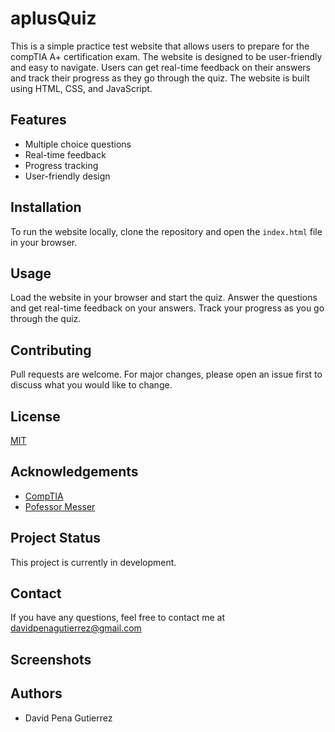 # aplusQuiz

This is a simple practice test website that allows users to prepare for the compTIA A+ certification exam. The website is designed to be user-friendly and easy to navigate.
Users can get real-time feedback on their answers and track their progress as they go through the quiz. The website is built using HTML, CSS, and JavaScript.

## Features

- Multiple choice questions
- Real-time feedback
- Progress tracking
- User-friendly design

## Installation

To run the website locally, clone the repository and open the `index.html` file in your browser.

## Usage

Load the website in your browser and start the quiz. Answer the questions and get real-time feedback on your answers. Track your progress as you go through the quiz.

## Contributing

Pull requests are welcome. For major changes, please open an issue first to discuss what you would like to change.

## License

[MIT](https://choosealicense.com/licenses/mit/)

## Acknowledgements

- [CompTIA](https://www.comptia.org/)
- [Pofessor Messer](https://www.professormesser.com/)

## Project Status

This project is currently in development.

## Contact

If you have any questions, feel free to contact me at [davidpenagutierrez@gmail.com](mailto:davidpenagutierrez@gmail.com)

## Screenshots

## Authors

- David Pena Gutierrez
